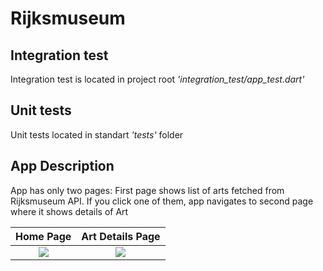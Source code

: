 # Rijksmuseum
 
## Integration test
Integration test is located in project root <em>'integration_test/app_test.dart'</em>

## Unit tests
Unit tests located in standart <em>'tests'</em> folder

## App Description
App has only two pages: First page shows list of arts fetched from Rijksmuseum API.
If you click one of them, app navigates to second page where it shows details of Art
   

Home Page              |  Art Details Page
:-------------------------:|:-------------------------:
![](https://user-images.githubusercontent.com/30071369/191645404-116048df-3612-4e2b-9ebf-ca1020475a37.png)  |  ![](https://user-images.githubusercontent.com/30071369/191645418-270a2327-02d7-440b-828f-de634c460070.png)
